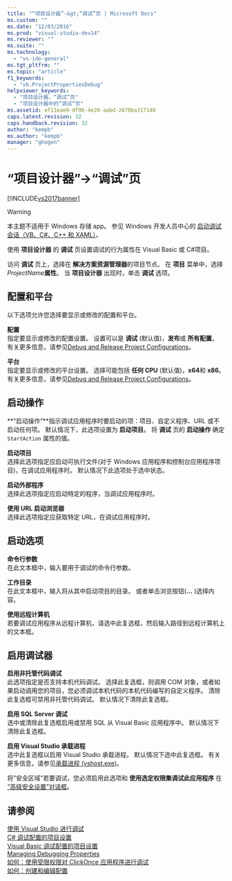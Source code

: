 ```yaml
---
title: "“项目设计器”-&gt;“调试”页 | Microsoft Docs"
ms.custom: ""
ms.date: "12/03/2016"
ms.prod: "visual-studio-dev14"
ms.reviewer: ""
ms.suite: ""
ms.technology: 
  - "vs-ide-general"
ms.tgt_pltfrm: ""
ms.topic: "article"
f1_keywords: 
  - "vb.ProjectPropertiesDebug"
helpviewer_keywords: 
  - "项目设计器，“调试”页"
  - "项目设计器中的“调试”页"
ms.assetid: ef11eae9-df96-4e20-aabd-2678ba317140
caps.latest.revision: 32
caps.handback.revision: 32
author: "kempb"
ms.author: "kempb"
manager: "ghogen"
---
```

# “项目设计器”-&gt;“调试”页
[!INCLUDE[vs2017banner](../../code-quality/includes/vs2017banner.md)]

> [!WARNING]
>  本主题不适用于 Windows 存储 app。  参见 Windows 开发人员中心的 [启动调试会话（VB、C\#、C\+\+ 和 XAML）](../../debugger/start-a-debugging-session-for-a-store-app-in-visual-studio-vb-csharp-cpp-and-xaml.md)。  
  
 使用 **项目设计器** 的 **调试** 页设置调试的行为属性在 Visual Basic 或 C\#项目。  
  
 访问 **调试** 页上，选择在 **解决方案资源管理器**的项目节点。  在 **项目** 菜单中，选择 *ProjectName***属性**。  当 **项目设计器** 出现时，单击 **调试** 选项。  
  
## 配置和平台  
 以下选项允许您选择要显示或修改的配置和平台。  
  
 **配置**  
 指定要显示或修改的配置设置。  设置可以是 **调试** \(默认值\)，**发布**或 **所有配置**。  有关更多信息，请参见[Debug and Release Project Configurations](http://msdn.microsoft.com/zh-cn/0440b300-0614-4511-901a-105b771b236e)。  
  
 **平台**  
 指定要显示或修改的平台设置。  选择可能包括 **任何 CPU**  \(默认值\)，**x64**和 **x86**。  有关更多信息，请参见[Debug and Release Project Configurations](http://msdn.microsoft.com/zh-cn/0440b300-0614-4511-901a-105b771b236e)。  
  
## 启动操作  
 **“启动操作”**指示调试应用程序时要启动的项：项目、自定义程序、URL 或不启动任何项。  默认情况下，此选项设置为 **启动项目**。  将 **调试** 页的 **启动操作** 确定 `StartAction` 属性的值。  
  
 **启动项目**  
 选择此选项指定应启动可执行文件\(对于 Windows 应用程序和控制台应用程序项目\)，在调试应用程序时。  默认情况下此选项处于选中状态。  
  
 **启动外部程序**  
 选择此选项指定应启动特定的程序，当调试应用程序时。  
  
 **使用 URL 启动浏览器**  
 选择此选项指定应获取特定 URL，在调试应用程序时。  
  
## 启动选项  
 **命令行参数**  
 在此文本框中，输入要用于调试的命令行参数。  
  
 **工作目录**  
 在此文本框中，输入将从其中启动项目的目录。  或者单击浏览按钮\(**…** \)选择内容。  
  
 **使用远程计算机**  
 若要调试应用程序从远程计算机，请选中此复选框，然后输入路径到远程计算机上的文本框。  
  
## 启用调试器  
 **启用非托管代码调试**  
 此选项指定是否支持本机代码调试。  选择此复选框，则调用 COM 对象，或者如果启动调用您的项目，您必须调试本机代码的本机代码编写的自定义程序。  清除此复选框可禁用非托管代码调试。  默认情况下清除此复选框。  
  
 **启用 SQL Server 调试**  
 选中或清除此复选框启用或禁用 SQL 从 Visual Basic 应用程序中。  默认情况下清除此复选框。  
  
 **启用 Visual Studio 承载进程**  
 选中此复选框以启用 Visual Studio 承载进程。  默认情况下选中此复选框。  有关更多信息，请参见[承载进程 \(vshost.exe\)](../../ide/hosting-process-vshost-exe.md)。  
  
 将"安全区域"若要调试，您必须启用此选项和 **使用选定权限集调试此应用程序** 在 [“高级安全设置”对话框](../../ide/reference/advanced-security-settings-dialog-box.md)。  
  
## 请参阅  
 [使用 Visual Studio 进行调试](../../debugger/debugging-in-visual-studio.md)   
 [C\# 调试配置的项目设置](../../debugger/project-settings-for-csharp-debug-configurations.md)   
 [Visual Basic 调试配置的项目设置](../../debugger/project-settings-for-a-visual-basic-debug-configuration.md)   
 [Managing Debugging Properties](http://msdn.microsoft.com/zh-cn/92474d16-e7fe-4fac-9287-6bd6b3a7eb68)   
 [如何：使用受限权限对 ClickOnce 应用程序进行调试](../../deployment/how-to-debug-a-clickonce-application-with-restricted-permissions.md)   
 [如何：创建和编辑配置](../../ide/how-to-create-and-edit-configurations.md)